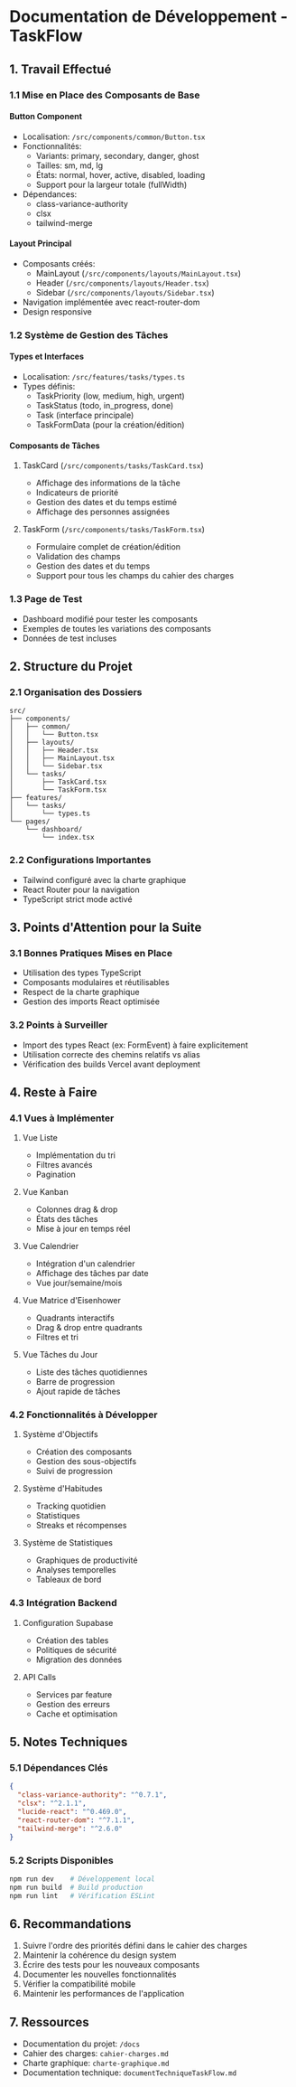 # Documentation de Développement - TaskFlow

## 1. Travail Effectué

### 1.1 Mise en Place des Composants de Base

#### Button Component
- Localisation: `/src/components/common/Button.tsx`
- Fonctionnalités:
  - Variants: primary, secondary, danger, ghost
  - Tailles: sm, md, lg
  - États: normal, hover, active, disabled, loading
  - Support pour la largeur totale (fullWidth)
- Dépendances: 
  - class-variance-authority
  - clsx
  - tailwind-merge

#### Layout Principal
- Composants créés:
  - MainLayout (`/src/components/layouts/MainLayout.tsx`)
  - Header (`/src/components/layouts/Header.tsx`)
  - Sidebar (`/src/components/layouts/Sidebar.tsx`)
- Navigation implémentée avec react-router-dom
- Design responsive

### 1.2 Système de Gestion des Tâches

#### Types et Interfaces
- Localisation: `/src/features/tasks/types.ts`
- Types définis:
  - TaskPriority (low, medium, high, urgent)
  - TaskStatus (todo, in_progress, done)
  - Task (interface principale)
  - TaskFormData (pour la création/édition)

#### Composants de Tâches
1. TaskCard (`/src/components/tasks/TaskCard.tsx`)
   - Affichage des informations de la tâche
   - Indicateurs de priorité
   - Gestion des dates et du temps estimé
   - Affichage des personnes assignées

2. TaskForm (`/src/components/tasks/TaskForm.tsx`)
   - Formulaire complet de création/édition
   - Validation des champs
   - Gestion des dates et du temps
   - Support pour tous les champs du cahier des charges

### 1.3 Page de Test
- Dashboard modifié pour tester les composants
- Exemples de toutes les variations des composants
- Données de test incluses

## 2. Structure du Projet

### 2.1 Organisation des Dossiers
```
src/
├── components/
│   ├── common/
│   │   └── Button.tsx
│   ├── layouts/
│   │   ├── Header.tsx
│   │   ├── MainLayout.tsx
│   │   └── Sidebar.tsx
│   └── tasks/
│       ├── TaskCard.tsx
│       └── TaskForm.tsx
├── features/
│   └── tasks/
│       └── types.ts
└── pages/
    └── dashboard/
        └── index.tsx
```

### 2.2 Configurations Importantes
- Tailwind configuré avec la charte graphique
- React Router pour la navigation
- TypeScript strict mode activé

## 3. Points d'Attention pour la Suite

### 3.1 Bonnes Pratiques Mises en Place
- Utilisation des types TypeScript
- Composants modulaires et réutilisables
- Respect de la charte graphique
- Gestion des imports React optimisée

### 3.2 Points à Surveiller
- Import des types React (ex: FormEvent) à faire explicitement
- Utilisation correcte des chemins relatifs vs alias
- Vérification des builds Vercel avant deployment

## 4. Reste à Faire

### 4.1 Vues à Implémenter
1. Vue Liste
   - Implémentation du tri
   - Filtres avancés
   - Pagination

2. Vue Kanban
   - Colonnes drag & drop
   - États des tâches
   - Mise à jour en temps réel

3. Vue Calendrier
   - Intégration d'un calendrier
   - Affichage des tâches par date
   - Vue jour/semaine/mois

4. Vue Matrice d'Eisenhower
   - Quadrants interactifs
   - Drag & drop entre quadrants
   - Filtres et tri

5. Vue Tâches du Jour
   - Liste des tâches quotidiennes
   - Barre de progression
   - Ajout rapide de tâches

### 4.2 Fonctionnalités à Développer
1. Système d'Objectifs
   - Création des composants
   - Gestion des sous-objectifs
   - Suivi de progression

2. Système d'Habitudes
   - Tracking quotidien
   - Statistiques
   - Streaks et récompenses

3. Système de Statistiques
   - Graphiques de productivité
   - Analyses temporelles
   - Tableaux de bord

### 4.3 Intégration Backend
1. Configuration Supabase
   - Création des tables
   - Politiques de sécurité
   - Migration des données

2. API Calls
   - Services par feature
   - Gestion des erreurs
   - Cache et optimisation

## 5. Notes Techniques

### 5.1 Dépendances Clés
```json
{
  "class-variance-authority": "^0.7.1",
  "clsx": "^2.1.1",
  "lucide-react": "^0.469.0",
  "react-router-dom": "^7.1.1",
  "tailwind-merge": "^2.6.0"
}
```

### 5.2 Scripts Disponibles
```bash
npm run dev    # Développement local
npm run build  # Build production
npm run lint   # Vérification ESLint
```

## 6. Recommandations

1. Suivre l'ordre des priorités défini dans le cahier des charges
2. Maintenir la cohérence du design system
3. Écrire des tests pour les nouveaux composants
4. Documenter les nouvelles fonctionnalités
5. Vérifier la compatibilité mobile
6. Maintenir les performances de l'application

## 7. Ressources
- Documentation du projet: `/docs`
- Cahier des charges: `cahier-charges.md`
- Charte graphique: `charte-graphique.md`
- Documentation technique: `documentTechniqueTaskFlow.md`